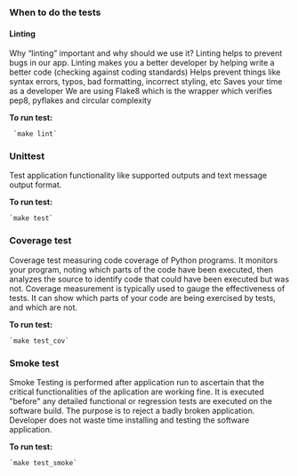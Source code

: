 ### When to do the tests

#### Linting

Why “linting” important and why should we use it?
Linting helps to prevent bugs in our app. 
Linting makes you a better developer by helping write a better code (checking against coding standards)
Helps prevent things like syntax errors, typos, bad formatting, incorrect styling, etc
Saves your time as a developer
We are using Flake8 which is the wrapper which verifies pep8, pyflakes and circular complexity

**To run test:**

     `make lint`


### Unittest 
Test application functionality like supported outputs and text message output format.

**To run test:**

    `make test`

### Coverage test 
Coverage test measuring code coverage of Python programs. It monitors your program, noting which parts of the code have been executed, then analyzes the source to identify code that could have been executed but was not.
Coverage measurement is typically used to gauge the effectiveness of tests. It can show which parts of your code are being exercised by tests, and which are not.

**To run test:**

    `make test_cov`

### Smoke test 

Smoke Testing is performed after application run to ascertain that the critical functionalities of the aplication are working fine. It is executed "before" any detailed functional or regression tests are executed on the software build. The purpose is to reject a badly broken application. Developer does not waste time installing and testing the software application.

**To run test:**

    `make test_smoke`
 
